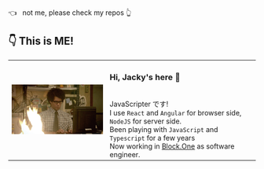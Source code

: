 👈  &nbsp; not me, please check my repos 👆
## 👇 This is ME!
<table>
    <tr style="border-top: 0px;">
        <td style="border: 0px;">
            <img width="300" src="./imgs/programmer.gif" />
        </td>
        <td style="vertical-align: text-top; border: 0px;">
            <h3>Hi, Jacky's here 🖖</h3>
            <br />
            JavaScripter です! <br/>
            I use <code>React</code> and <code>Angular</code> for browser side, <code>NodeJS</code> for server side.   <br />
            Been playing with <code>JavaScript</code> and <code>Typescript</code> for a few years <br />
            Now working in <a href="https://block.one/" target="_black">Block.One</a> as software engineer.  <br />
        </td>
    </tr>
</table>
